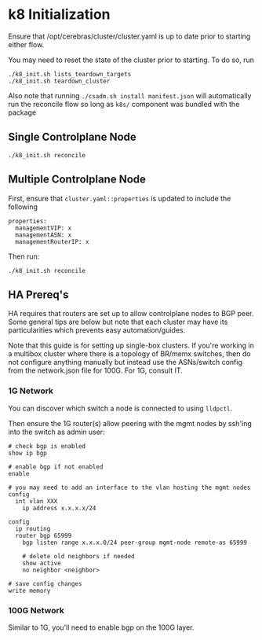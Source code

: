 # k8 Initialization

Ensure that /opt/cerebras/cluster/cluster.yaml is up to date prior to starting
either flow.

You may need to reset the state of the cluster prior to starting. To do so,
run

```
./k8_init.sh lists_teardown_targets
./k8_init.sh teardown_cluster
```

Also note that running `./csadm.sh install manifest.json`
will automatically run the reconcile flow so long as `k8s/` component was bundled
with the package

## Single Controlplane Node

```
./k8_init.sh reconcile
```

## Multiple Controlplane Node

First, ensure that `cluster.yaml::properties` is updated to include the following

```
properties:
  managementVIP: x
  managementASN: x
  managementRouterIP: x
```

Then run:

```
./k8_init.sh reconcile
```

## HA Prereq's

HA requires that routers are set up to allow controlplane nodes to BGP peer.
Some general tips are below but note that each cluster may have its particularities
which prevents easy automation/guides.

Note that this guide is for setting up single-box clusters. If you're working in
a multibox cluster where there is a topology of BR/memx switches, then do not
configure anything manually but instead use the ASNs/switch config from the
network.json file for 100G. For 1G, consult IT.

### 1G Network

You can discover which switch a node is connected to using `lldpctl`.

Then ensure the 1G router(s) allow peering with the mgmt nodes by ssh'ing into
the switch as admin user:

```
# check bgp is enabled
show ip bgp

# enable bgp if not enabled
enable

# you may need to add an interface to the vlan hosting the mgmt nodes
config
  int vlan XXX
    ip address x.x.x.x/24

config
  ip routing
  router bgp 65999
    bgp listen range x.x.x.0/24 peer-group mgmt-node remote-as 65999

    # delete old neighbors if needed
    show active
    no neighbor <neighbor>

# save config changes
write memory
```

### 100G Network

Similar to 1G, you'll need to enable bgp on the 100G layer.